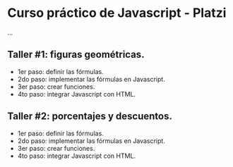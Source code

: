 # Curso práctico de Javascript - Platzi

...

## Taller #1: figuras geométricas.

- 1er paso: definir las fórmulas.
- 2do paso: implementar las fórmulas en Javascript.
- 3er paso: crear funciones.
- 4to paso: integrar Javascript con HTML.

## Taller #2: porcentajes y descuentos.

- 1er paso: definir las fórmulas.
- 2do paso: implementar las fórmulas en Javascript.
- 3er paso: crear funciones.
- 4to paso: integrar Javascript con HTML.